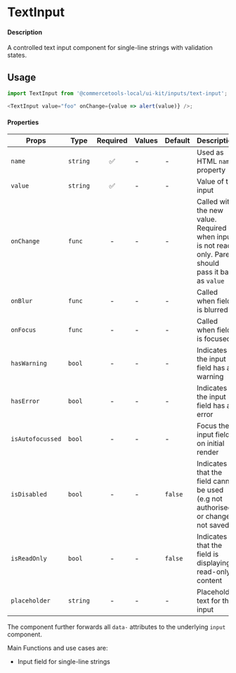 # TextInput

#### Description

A controlled text input component for single-line strings with validation
states.

## Usage

```js
import TextInput from '@commercetools-local/ui-kit/inputs/text-input';

<TextInput value="foo" onChange={value => alert(value)} />;
```

#### Properties

| Props            | Type     | Required | Values | Default | Description                                                                                            |
| ---------------- | -------- | :------: | ------ | ------- | ------------------------------------------------------------------------------------------------------ |
| `name`           | `string` |    ✅    | -      | -       | Used as HTML `name` property                                                                           |
| `value`          | `string` |    ✅    | -      | -       | Value of the input                                                                                     |
| `onChange`       | `func`   |    -     | -      | -       | Called with the new value. Required when input is not read only. Parent should pass it back as `value` |
| `onBlur`         | `func`   |    -     | -      | -       | Called when field is blurred                                                                           |
| `onFocus`        | `func`   |    -     | -      | -       | Called when field is focused                                                                           |
| `hasWarning`     | `bool`   |    -     | -      | -       | Indicates the input field has a warning                                                                |
| `hasError`       | `bool`   |    -     | -      | -       | Indicates the input field has an error                                                                 |
| `isAutofocussed` | `bool`   |    -     | -      | -       | Focus the input field on initial render                                                                |
| `isDisabled`     | `bool`   |    -     | -      | `false` | Indicates that the field cannot be used (e.g not authorised, or changes not saved)                     |
| `isReadOnly`     | `bool`   |    -     | -      | `false` | Indicates that the field is displaying read-only content                                               |
| `placeholder`    | `string` |    -     | -      | -       | Placeholder text for the input                                                                         |

The component further forwards all `data-` attributes to the underlying `input` component.

Main Functions and use cases are:

* Input field for single-line strings
